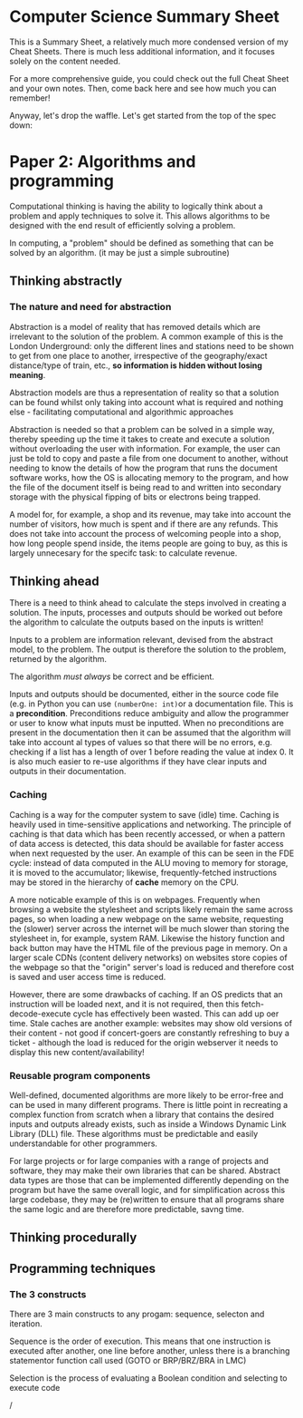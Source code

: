 # Computer Science Summary Sheet
This is a Summary Sheet, a relatively much more condensed version of my Cheat Sheets. There is much less additional information, and it focuses solely on the content needed.

For a more comprehensive guide, you could check out the full Cheat Sheet and your own notes. Then, come back here and see how much you can remember!

Anyway, let's drop the waffle. Let's get started from the top of the spec down:

# Paper 2: Algorithms and programming

Computational thinking is having the ability to logically think about a problem and apply techniques to solve it. This allows algorithms to be designed with the end result of efficiently solving a problem.

<!-- A good comment informs its readers, corrects authors, and offers insights in a polite, respectful and constructive manner. All other comments fall into the category of rants, bile, insults or trolling. -->

In computing, a "problem" should be defined as something that can be solved by an algorithm. (it may be just a simple subroutine)

## Thinking abstractly

### The nature and need for abstraction
Abstraction is a model of reality that has removed details which are irrelevant to the solution of the problem. A common example of this is the London Underground: only the different lines and stations need to be shown to get from one place to another, irrespective of the geography/exact distance/type of train, etc., **so information is hidden without losing meaning**.

Abstraction models are thus a representation of reality so that a solution can be found whilst only taking into account what is required and nothing else - facilitating computational and algorithmic approaches 

Abstraction is needed so that a problem can be solved in a simple way, thereby speeding up the time it takes to create and execute a solution without overloading the user with information. For example, the user can just be told to copy and paste a file from one document to another, without needing to know the details of how the program that runs the document software works, how the OS is allocating memory to the program, and how the file of the document itself is being read to and written into secondary storage with the physical fipping of bits or electrons being trapped.

A model for, for example, a shop and its revenue, may take into account the number of visitors, how much is spent and if there are any refunds. This does not take into account the process of welcoming people into a shop, how long people spend inside, the items people are going to buy, as this is largely unnecesary for the specifc task: to calculate revenue.


## Thinking ahead
There is a need to think ahead to calculate the steps involved in creating a solution. The inputs, processes and outputs should be worked out before the algorithm to calculate the outputs based on the inputs is written! 

Inputs to a problem are information relevant, devised from the abstract model, to the problem. The output is therefore the solution to the problem, returned by the algorithm.

The algorithm *must* *always* be correct and be efficient.

Inputs and outputs should be documented, either in the source code file (e.g. in Python you can use `(numberOne: int)`or a documentation file. This is a **precondition**. Preconditions reduce ambiguity and allow the programmer or user to know what inputs must be inputted. When no preconditions are present in the documentation then it can be assumed that the algorithm will take into account al types of values so that there will be no errors, e.g. checking if a list has a length of over 1 before reading the value at index 0. It is also much easier to re-use algorithms if they have clear inputs and outputs in their documentation.

### Caching
Caching is a way for the computer system to save (idle) time. Caching is heavily used in time-sensitive applications and networking. The principle of caching is that data which has been recently accessed, or when a pattern of data access is detected, this data should be available for faster access when next requested by the user. An example of this can be seen in the FDE cycle: instead of data computed in the ALU moving to memory for storage, it is moved to the accumulator; likewise, frequently-fetched instructions may be stored in the hierarchy of **cache** memory on the CPU. 

A more noticable example of this is on webpages. Frequently when browsing a website the stylesheet and scripts likely remain the same across pages, so when loading a new webpage on the same website, requesting the (slower) server across the internet will be much slower than storing the stylesheet in, for example, system RAM. Likewise the history function and back button may have the HTML file of the previous page in memory. On a larger scale CDNs (content delivery networks) on websites store copies of the webpage so that the "origin" server's load is reduced and therefore cost is saved and user access time is reduced. 

However, there are some drawbacks of caching. If an OS predicts that an instruction will be loaded next, and it is not required, then this fetch-decode-execute cycle has effectively been wasted. This can add up oer time. Stale caches are another example: websites may show old versions of their content - not good if concert-goers are constantly refreshing to buy a ticket - although the load is reduced for the origin webserver it needs to display this new content/availability!

### Reusable program components
Well-defined, documented algorithms are more likely to be error-free and can be used in many different programs. There is little point in recreating a complex function from scratch when a library that contains the desired inputs and outputs already exists, such as inside a Windows Dynamic Link Library (DLL) file. These algorithms must be predictable and easily understandable for other programmers.

For large projects or for large companies with a range of projects and software, they may make their own libraries that can be shared. Abstract data types are those that can be implemented differently depending on the program but have the same overall logic, and for simplification across this large codebase, they may be (re)written to ensure that all programs share the same logic and are therefore more predictable, savng time.


## Thinking procedurally




## Programming techniques

### The 3 constructs
There are 3 main constructs to any progam: sequence, selecton and iteration.

Sequence is the order of execution. This means that one instruction is executed after another, one line before another, unless there is a branching statementor function call used (GOTO or BRP/BRZ/BRA in LMC) 

Selection is the process of evaluating a Boolean condition and selecting to execute code 


/






<!--stackedit_data:
eyJoaXN0b3J5IjpbLTExMzk1MTEzOTAsMzE1NTU2NTI2LDE0Mj
I1NzA3MjldfQ==
-->